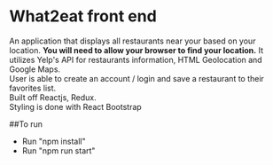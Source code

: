 # What2eat front end

An application that displays all restaurants near your based on your location. **You will need to allow your browser to find your location.**
It utilizes Yelp's API for restaurants information, HTML Geolocation and Google Maps.
<br />
User is able to create an account / login and save a restaurant to their favorites list.
<br />
Built off Reactjs, Redux.
<br />
Styling is done with React Bootstrap
<br />


##To run
- Run "npm install"
- Run "npm run start"




